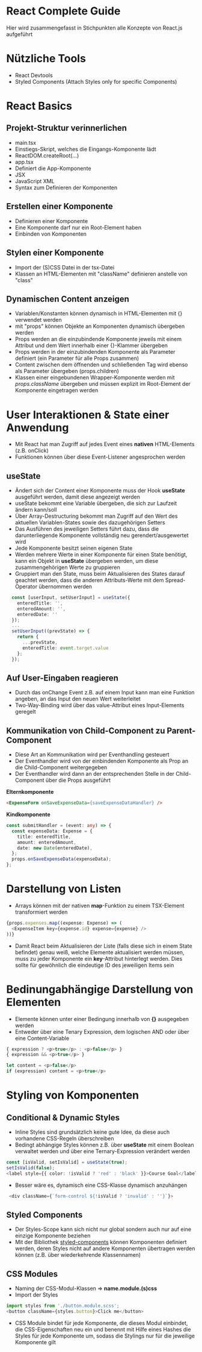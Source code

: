 # React Complete Guide
Hier wird zusammengefasst in Stichpunkten alle Konzepte von React.js aufgeführt

# Nützliche Tools
* React Devtools
* Styled Components (Attach Styles only for specific Components)

# React Basics
## Projekt-Struktur verinnerlichen
* main.tsx
* Einstiegs-Skript, welches die Eingangs-Komponente lädt
* ReactDOM.createRoot(...)
* app.tsx
* Definiert die App-Komponente
* JSX
* JavaScript XML
* Syntax zum Definieren der Komponenten

## Erstellen einer Komponente
* Definieren einer Komponente
* Eine Komponente darf nur ein Root-Element haben
* Einbinden von Komponenten

## Stylen einer Komponente
* Import der (S)CSS Datei in der tsx-Datei
* Klassen an HTML-Elementen mit "className" definieren anstelle von "class"

## Dynamischen Content anzeigen
* Variablen/Konstanten können dynamisch in HTML-Elementen mit {} verwendet werden
* mit "props" können Objekte an Komponenten dynamisch übergeben werden
* Props werden an die einzubindende Komponente jeweils mit einem Attribut und dem Wert innerhalb einer {}-Klammer übergeben
* Props werden in der einzubindenden Komponente als Parameter definiert (ein Parameter für alle Props zusammen)
* Content zwischen dem öffnenden und schließenden Tag wird ebenso als Parameter übergeben (props.children)
* Klassen einer eingebundenen Wrapper-Komponente werden mit *props.className* übergeben und müssen explizit im Root-Element der Komponente eingetragen werden

# User Interaktionen & State einer Anwendung
* Mit React hat man Zugriff auf jedes Event eines **nativen** HTML-Elements (z.B. onClick)
* Funktionen können über diese Event-Listener angesprochen werden

## useState
* Ändert sich der Content einer Komponente muss der Hook **useState** ausgeführt werden, damit diese angezeigt werden
* useState bekommt eine Variable übergeben, die sich zur Laufzeit ändern kann/soll
* Über Array-Destructuring bekommt man Zugriff auf den Wert des aktuellen Variablen-States sowie des dazugehörigen Setters
* Das Ausführen des jeweiligen Setters führt dazu, dass die darunterliegende Komponente vollständig neu gerendert/ausgewertet wird
* Jede Komponente besitzt seinen eigenen State
* Werden mehrere Werte in einer Komponente für einen State benötigt, kann ein Objekt in **useState** übergeben werden, um diese zusammengehörigen Werte zu gruppieren
* Gruppiert man den State, muss beim Aktualisieren des States darauf geachtet werden, dass die anderen Attributs-Werte mit dem Spread-Operator übernommen werden

```typescript
  const [userInput, setUserInput] = useState({
    enteredTitle: '',
    enteredAmount: '',
    enteredDate: ''
  });
  ...
  setUserInput((prevState) => {
    return {
      ...prevState,
      enteredTitle: event.target.value
    };
  });
```

## Auf User-Eingaben reagieren
* Durch das onChange Event z.B. auf einem Input kann man eine Funktion angeben, an das Input den neuen Wert weiterleitet
* Two-Way-Binding wird über das value-Attribut eines Input-Elements geregelt

## Kommunikation von Child-Component zu Parent-Component
* Diese Art an Kommunikation wird per Eventhandling gesteuert
* Der Eventhandler wird von der einbindenden Komponente als Prop an die Child-Component weitergegeben
* Der Eventhandler wird dann an der entsprechenden Stelle in der Child-Component über die Props ausgeführt

**Elternkomponente**
```html
<ExpenseForm onSaveExpenseData={saveExpenseDataHandler} />
```
**Kindkomponente**
```typescript
const submitHandler = (event: any) => {
  const expenseData: Expense = {
    title: enteredTitle,
    amount: enteredAmount,
    date: new Date(enteredDate),
  };
  props.onSaveExpenseData(expenseData);
};
```

# Darstellung von Listen
* Arrays können mit der nativen **map**-Funktion zu einem TSX-Element transformiert werden
```typescript
{props.expenses.map((expense: Expense) => (
  <ExpenseItem key={expense.id} expense={expense} />
))}
```
* Damit React beim Aktualisieren der Liste (falls diese sich in einem State befindet) genau weiß, welche Elemente aktualisiert werden müssen, muss zu jeder Komponente ein **key**-Attribut hinterlegt werden. Dies sollte für gewöhnlich die eindeutige ID des jeweiligen Items sein

# Bedinungabhängige Darstellung von Elementen 
* Elemente können unter einer Bedingung innerhalb von **{}** ausgegeben werden
* Entweder über eine Tenary Expression, dem logischen AND oder über eine Content-Variable
```typescript
{ expression ? <p>true</p> : <p>false</p> }
{ expression && <p>true</p> }

let content = <p>false</p>
if (expression) content = <p>true</p>
```

# Styling von Komponenten
## Conditional & Dynamic Styles
* Inline Styles sind grundsätzlich keine gute Idee, da diese auch vorhandene CSS-Regeln überschreiben
* Bedingt abhängige Styles können z.B. über **useState** mit einem Boolean verwaltet werden und über eine Ternary-Expression verändert werden
```typescript
const [isValid, setIsValid] = useState(true);
setIsValid(false);
<label style={{ color: !isValid ? 'red' : 'black' }}>Course Goal</label>
```
* Besser wäre es, dynamisch eine CSS-Klasse dynamisch anzuhängen
```typescript
 <div className={`form-control ${!isValid ? 'invalid' : ''}`}>
```

## Styled Components
* Der Styles-Scope kann sich nicht nur global sondern auch nur auf eine einzige Komponente beziehen
* Mit der Bibliothek [styled-components](https://styled-components.com/) können Komponenten definiert werden, deren Styles nicht auf andere Komponenten übertragen werden können (z.B. über wiederkehrende Klassennamen)

## CSS Modules
* Naming der CSS-Modul-Klassen => **name.module.(s)css**
* Import der Styles
```typescript
import styles from './button.module.scss';
<button className={styles.button}>Click me</button>
```
* CSS Module bindet für jede Komponente, die dieses Modul einbindet, die CSS-Eigenschaften neu ein und benennt mit Hilfe eines Hashes die Styles für jede Komponente um, sodass die Stylings nur für die jeweilige Komponente gilt